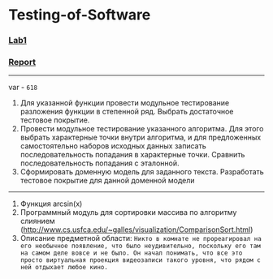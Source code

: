 # Testing-of-Software
### [Lab1](https://github.com/FooolyHARD/Testing-of-Software/tree/lab1)
### [Report](https://github.com/FooolyHARD/Testing-of-Software/blob/main/TPO1.pdf)
---
var - `618`

1. Для указанной функции провести модульное тестирование разложения функции в степенной ряд. Выбрать достаточное тестовое покрытие.
2. Провести модульное тестирование указанного алгоритма. Для этого выбрать характерные точки внутри алгоритма, и для предложенных самостоятельно наборов исходных данных записать последовательность попадания в характерные точки. Сравнить последовательность попадания с эталонной.
3. Сформировать доменную модель для заданного текста.  Разработать тестовое покрытие для данной доменной модели
---
1. Функция arcsin(x)
2. Программный модуль для сортировки массива по алгоритму слиянием (http://www.cs.usfca.edu/~galles/visualization/ComparisonSort.html)
3. Описание предметной области:
`Никто в комнате не прореагировал на его необычное появление, что было неудивительно, поскольку его там на самом деле вовсе и не было. Он начал понимать, что все это просто виртуальная проекция видеозаписи такого уровня, что рядом с ней отдыхает любое кино.`
